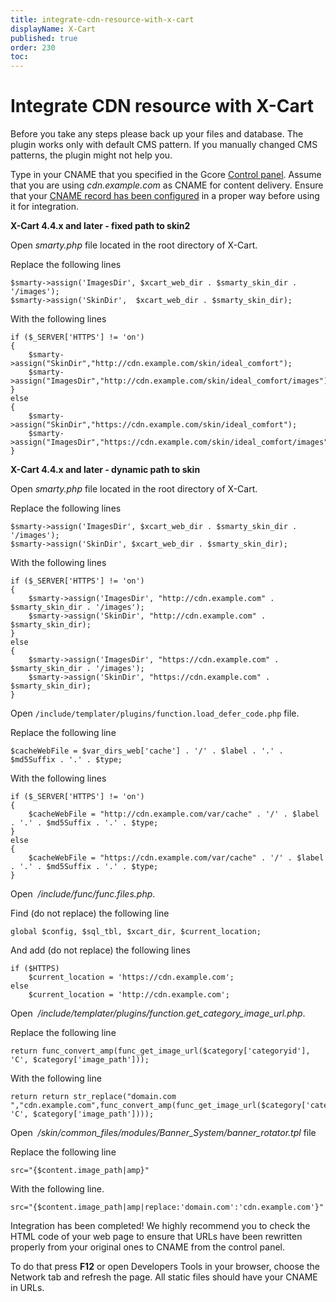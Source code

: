 ```yaml
---
title: integrate-cdn-resource-with-x-cart
displayName: X-Cart
published: true
order: 230
toc:
---
```

# Integrate CDN resource with X-Cart

Before you take any steps please back up your files and database. The plugin works only with default CMS pattern. If you manually changed CMS patterns, the plugin might not help you.

Type in your CNAME that you specified in the Gcore <a href="https://accounts.gcore.com/reports/dashboard" target="_blank">Control panel</a>. Assume that you are using *cdn.example.com* as CNAME for content delivery. Ensure that your <a href="https://gcore.com/docs/cdn/cdn-resource-options/general/create-and-set-a-custom-domain-for-the-content-delivery-via-cdn" target="_blank">CNAME record has been configured</a> in a proper way before using it for integration.  
  
**X-Cart 4.4.x and later - fixed path to skin2**

Open *smarty.php* file located in the root directory of X-Cart.

Replace the following lines

```
$smarty->assign('ImagesDir', $xcart_web_dir . $smarty_skin_dir . '/images');
$smarty->assign('SkinDir',  $xcart_web_dir . $smarty_skin_dir);
```

With the following lines

```
if ($_SERVER['HTTPS'] != 'on')
{
    $smarty->assign("SkinDir","http://cdn.example.com/skin/ideal_comfort");
    $smarty->assign("ImagesDir","http://cdn.example.com/skin/ideal_comfort/images");
}
else
{
    $smarty->assign("SkinDir","https://cdn.example.com/skin/ideal_comfort");
    $smarty->assign("ImagesDir","https://cdn.example.com/skin/ideal_comfort/images");
}
```

**X-Cart 4.4.x and later - dynamic path to skin**

Open *smarty.php* file located in the root directory of X-Cart.

Replace the following lines

```
$smarty->assign('ImagesDir', $xcart_web_dir . $smarty_skin_dir . '/images');
$smarty->assign('SkinDir', $xcart_web_dir . $smarty_skin_dir);
```

With the following lines

```
if ($_SERVER['HTTPS'] != 'on')
{
    $smarty->assign('ImagesDir', "http://cdn.example.com" . $smarty_skin_dir . '/images');
    $smarty->assign('SkinDir', "http://cdn.example.com" . $smarty_skin_dir);
}
else
{
    $smarty->assign('ImagesDir', "https://cdn.example.com" . $smarty_skin_dir . '/images');
    $smarty->assign('SkinDir', "https://cdn.example.com" . $smarty_skin_dir);
}
```
 
Open ```/include/templater/plugins/function.load_defer_code.php``` file.

Replace the following line

```
$cacheWebFile = $var_dirs_web['cache'] . '/' . $label . '.' . $md5Suffix . '.' . $type;
```

With the following lines

```
if ($_SERVER['HTTPS'] != 'on') 
{ 
    $cacheWebFile = "http://cdn.example.com/var/cache" . '/' . $label . '.' . $md5Suffix . '.' . $type; 
} 
else 
{ 
    $cacheWebFile = "https://cdn.example.com/var/cache" . '/' . $label . '.' . $md5Suffix . '.' . $type;  
}
```
  
Open  */include/func/func.files.php*.

Find (do not replace) the following line

```
global $config, $sql_tbl, $xcart_dir, $current_location;
```

And add (do not replace) the following lines

```
if ($HTTPS) 
    $current_location = 'https://cdn.example.com'; 
else 
    $current_location = 'http://cdn.example.com';
```
  
Open  */include/templater/plugins/function.get_category_image_url.php*.

Replace the following line

```
return func_convert_amp(func_get_image_url($category['categoryid'], 'C', $category['image_path']));
```

With the following line

```
return return str_replace("domain.com ","cdn.example.com",func_convert_amp(func_get_image_url($category['categoryid'], 'C', $category['image_path'])));
```
  
Open  */skin/common_files/modules/Banner_System/banner_rotator.tpl* file

Replace the following line

```
src="{$content.image_path|amp}"
```

With the following line.

```
src="{$content.image_path|amp|replace:'domain.com':'cdn.example.com'}"
```

Integration has been completed! We highly recommend you to check the HTML code of your web page to ensure that URLs have been rewritten properly from your original ones to CNAME from the control panel.

To do that press **F12** or open Developers Tools in your browser, choose the Network tab and refresh the page. All static files should have your CNAME in URLs.